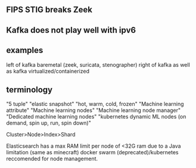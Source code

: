 ## FIPS STIG breaks Zeek
## Kafka does not play well with ipv6

## examples

left of kafka baremetal (zeek, suricata, stenographer)
right of kafka as well as kafka virtualized/containerized


## terminology
"5 tuple"
"elastic snapshot"
"hot, warm, cold, frozen"
"Machine learning attribute"
"Machine learning nodes"
"Machine learning node manager"
"Dedicated machine learning nodes"
"kubernetes dynamic ML nodes (on demand, spin up, run, spin down)"


Cluster>Node>Index>Shard


Elasticsearch has a max RAM limit per node of <32G ram due to a Java limitation (same as minecraft)
docker swarm (deprecated)/kubernetes reccomended for node management.
